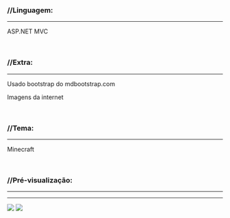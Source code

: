 <h3><strong>//Linguagem:</strong></h3>
<hr />
<p>ASP.NET MVC</p>

<br />
<h3><strong>//Extra:</strong></h3>
<hr />
<p>Usado bootstrap do mdbootstrap.com</p>
<p>Imagens da internet</p>

<br />
<h3><strong>//Tema:</strong></h3>
<hr />
<p>Minecraft</p>

<br />
<h3><strong>//Pré-visualização:</strong></h3>
<hr />
<hr />
<img src="https://i.ibb.co/mtxsML4/Site-1.png"/>
<img src="https://i.ibb.co/jvfhCMQ/Site-1-img-2.png"/>
